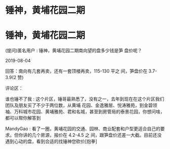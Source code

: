 # 锤神，黄埔花园二期

# 锤神，黄埔花园二期

(提问)匿名用户 : 锤神，黄埔花园二期南向望的盘多少钱是笋 盘价呢？

2019-08-04

回答：南向有几套再卖，还有一套顶楼再卖，115-130 平之 间，笋盘价在 3.7-3.9(2 赞)

评论区：

谁也锤不了我 : 这个片区，锤哥最熟悉了，没有之一，去年到现在在这个片区我们团队及朋友买了不少于两位数，从黄埔 花园、金逸雅居、悦涛雅苑，到金碧领袖、万科城市花园、黄埔雅苑、君和名城，甚至到房管局的泰景花园，你想问啥， 都可以帮你解答到

MandyGao : 看了一圈，黄埔花园的交通、园林、商业配套和户型更适合自己的要求。但你讲的几个房源，报价在 4.2-4.5 之 间，跟笋盘价还差一大截。目前还没遇到心动的盘，看到合适的找锤神您砍价[抱拳]